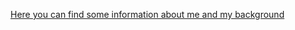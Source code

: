 <a href="https://drive.google.com/file/d/1BEWbRyuO3AgtcHT0qzP77W3vgs5VANZs/view"> Here you can find some information about me and my background</a>
